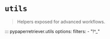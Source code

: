 # `utils`

> Helpers exposed for advanced workflows.

::: pypaperretriever.utils
    options:
      filters:
        - "!^_"
